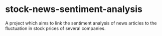 # stock-news-sentiment-analysis
A project which aims to link the sentiment analysis of news articles to the fluctuation in stock prices of several companies.
